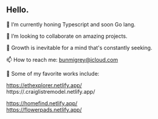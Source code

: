 ## Hello.

🔭 I’m currently honing Typescript and soon Go lang.

👯 I’m looking to collaborate on amazing projects.

🌱 Growth is inevitable for a mind that's constantly seeking.

📫 How to reach me: bunmigrey@icloud.com

💞️ Some of my favorite works include: 

https://ethexplorer.netlify.app/  
https://.craiglistremodel.netlify.app/  

https://homefind.netlify.app/  
https://flowerpads.netlify.app/
